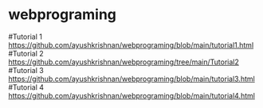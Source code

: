 # webprograming
#Tutorial 1 https://github.com/ayushkrishnan/webprograming/blob/main/tutorial1.html
<br>
#Tutorial 2 https://github.com/ayushkrishnan/webprograming/tree/main/Tutorial2
<br>
#Tutorial 3 https://github.com/ayushkrishnan/webprograming/blob/main/tutorial3.html
<br>
#Tutorial 4 https://github.com/ayushkrishnan/webprograming/blob/main/tutorial4.html
